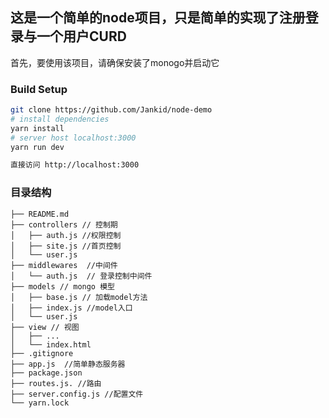## 这是一个简单的node项目，只是简单的实现了注册登录与一个用户CURD
首先，要使用该项目，请确保安装了monogo并启动它

### Build Setup

``` bash
git clone https://github.com/Jankid/node-demo
# install dependencies
yarn install
# server host localhost:3000
yarn run dev

直接访问 http://localhost:3000

```

### 目录结构
```
├── README.md
├── controllers // 控制期
│   ├── auth.js //权限控制
│   ├── site.js //首页控制
│   └── user.js
├── middlewares  //中间件
│   └── auth.js  // 登录控制中间件
├── models // mongo 模型
│   ├── base.js // 加载model方法
│   ├── index.js //model入口
│   └── user.js
├── view // 视图
│   ├── ...
│   └── index.html
├── .gitignore
├── app.js  //简单静态服务器
├── package.json
├── routes.js. //路由
├── server.config.js //配置文件
└── yarn.lock
```